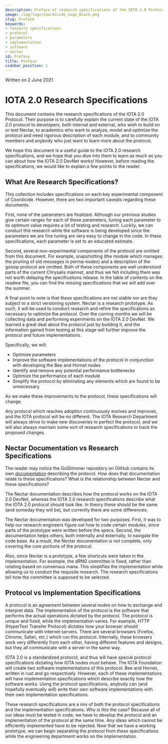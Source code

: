 ```yaml
---
description: Preface of research specifications of the IOTA 2.0 Protocol that explains how to work with this document. It explains what the research specifications are, the difference between protocol and implementation specifications and what they are used for. We intended this document for academical researchers, developers, and the public in general.
image: /img/logo/Coordicide_Logo_Black.png
slug: Preface
keywords:
- research specifications
- protocol
- parameters
- implementation
- software
- nectar
id: Preface
title: Preface
sidebar_position: 1
---
```


Written on 2 June 2021

# IOTA 2.0 Research Specifications


This document contains the research specifications of the IOTA 2.0 Protocol.  Their purpose is to carefully explain the current state of the IOTA 2.0 protocol to developers, both internal and external, who wish to build on or test Nectar, to academics who want to analyze, model and optimize the protocol and need rigorous description of each module, and to community members and anybody who just want to learn more about the protocol.

We hope this document is a useful guide to the IOTA 2.0 research specifications, and we hope that you dive into them to learn as much as you can about how the IOTA 2.0 DevNet works! However, before reading the specifications, we would like to explain a few points to the reader. 

## What Are Research Specifications?

This collection includes specifications on each key experimental component of Coordicide. However, there are two important caveats regarding these documents.
 
First, none of the parameters are finalized. Although our previous studies give certain ranges for each of these parameters, tuning each parameter to its optimum value requires a lot of testing and research. Luckily, we can conduct this research while the software is being developed since the parameters we are fine tuning are very easy to change in the code. In these specifications, each parameter is set to an educated estimate.

Second, several non-experimental components of the protocol are omitted from this document. For example, snapshotting (the module which manages the pruning of old messages in perma-nodes) and a description of the gossip protocol are omitted. Both of these components are well understood parts of the current Chrysalis mainnet, and thus we felt including them was not worth delaying the specifications release.   In the table of contents on the readme file, you can find the missing specifications that we will add over the summer.

A final point to note is that these specifications are not stable nor are they subject to a strict versioning system. Nectar is a research prototype. As such, it will be used to conduct research and refine the specifications as necessary to optimize the protocol. Over the coming months we will be collecting data and performing experiments on the IOTA 2.0 DevNet. We learned a great deal about the protocol just by building it, and the information gained from testing at this stage will further improve the protocol and future implementations. 

Specifically, we will:
- Optimize parameters 
- Improve the software implementations of the protocol in conjunction with developing the Bee and Hornet nodes
- Identify and remove any potential performance bottlenecks 
- Optimize the performance of each module
- Simplify the protocol by eliminating any elements which are found to be unnecessary.

As we make these improvements to the protocol, these specifications will change. 

Any protocol which reaches adoption continuously evolves and improves, and the IOTA protocol will be no different. The IOTA Research Department will always strive to make new discoveries to perfect the protocol, and we will also always maintain some sort of research specifications to track the proposed changes. 

## Nectar Documentation vs Research Specifications

The reader may notice the GoShimmer repository on GitHub contains its own [documentation](https://goshimmer.docs.iota.org/protocol_specification.html) describing the protocol. How does that documentation relate to these specifications? What is the relationship between Nectar and these specifications?

The Nectar documentation describes how the protocol works on the IOTA 2.0 DevNet, whereas the IOTA 2.0 research specifications describe what the IOTA 2.0 protocol should look like. In theory these should be the same (and someday they will be), but currently there are some differences.

The Nectar documentation was developed for two purposes. First, it was to help our research engineers figure out how to code certain modules, since parts of the prototype were written before the specs. Second, the documentation helps others, both internally and externally, to navigate the code base. As a result, the Nectar documentation is not complete, only covering the core portions of the protocol. 

Also, since Nectar is a prototype, a few shortcuts were taken in the implementation. For example, the dRNG committee is fixed, rather than rotating based on consensus mana. This simplifies the implementation while allowing us to conduct the requisite research. The research specifications tell how the committee is supposed to be selected. 

## Protocol vs Implementation Specifications

A protocol is an agreement between several nodes on how to exchange and interpret data. The implementation of the protocol is the software that performs the actual operations dictated by the protocol. The protocol is unique and fixed, while the implementation varies. For example, HTTP (HyperText Transfer Protocol) dictates how your browser should communicate with internet servers. There are several browsers (Firefox, Chrome, Safari, etc.) which run this protocol. Internally, these browsers work very differently from each other, having different features and designs, but they all communicate with a server in the same way. 

IOTA 2.0 is a standardized protocol, and thus will have special protocol specifications dictating how IOTA nodes must behave. The IOTA Foundation will create two software implementations of this protocol: Bee and Hornet, written in rust and go respectively. However, each of these implementations will have implementation specifications which describe exactly how the software works. Using the protocol specifications, anybody can (and hopefully eventually will) write their own software implementations with their own implementation specifications. 

These research specifications are a mix of both the protocol specifications and the implementation specifications. Why is this the case? Because all of our ideas must be tested in code, we have to develop the protocol and an implementation of the protocol at the same time. Any ideas which cannot be efficiently implemented have to be rejected. Now that we have a working prototype, we can begin separating the protocol from these specifications while the engineering department works on the implementation. 
